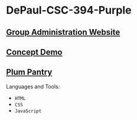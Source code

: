 # DePaul-CSC-394-Purple

<h2><a href="https://vling1.github.io/DePaul-CSC-394-Purple/admin-website/">Group Administration Website</a></h2>
<h2><a href="https://vling1.github.io/DePaul-CSC-394-Purple/Demo/">Concept Demo</a></h2>
<h2><a href="http://plum-pantry.s3-website.us-east-2.amazonaws.com/">Plum Pantry</a></h2>

Languages and Tools:
* `HTML` 
* `CSS` 
* `JavaScript`
